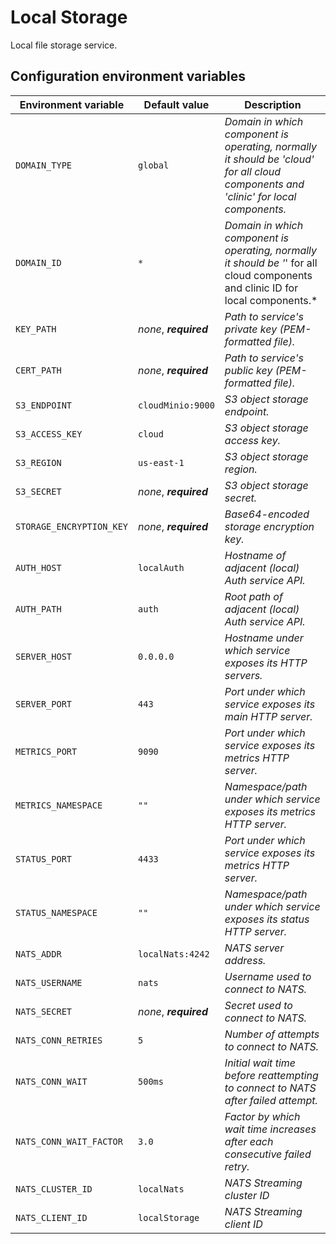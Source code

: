 # Local Storage

Local file storage service.

## Configuration environment variables

| Environment variable     | Default value          | Description                                                                                                                         |
| ------------------------ | ---------------------- | ----------------------------------------------------------------------------------------------------------------------------------- |
| `DOMAIN_TYPE`            | `global`               | _Domain in which component is operating, normally it should be 'cloud' for all cloud components and 'clinic' for local components._ |
| `DOMAIN_ID`              | `*`                    | _Domain in which component is operating, normally it should be '_' for all cloud components and clinic ID for local components.\*   |
| `KEY_PATH`               | _none_, **_required_** | _Path to service's private key (PEM-formatted file)._                                                                               |
| `CERT_PATH`              | _none_, **_required_** | _Path to service's public key (PEM-formatted file)._                                                                                |
| `S3_ENDPOINT`            | `cloudMinio:9000`      | _S3 object storage endpoint._                                                                                                       |
| `S3_ACCESS_KEY`          | `cloud`                | _S3 object storage access key._                                                                                                     |
| `S3_REGION`              | `us-east-1`            | _S3 object storage region._                                                                                                         |
| `S3_SECRET`              | _none_, **_required_** | _S3 object storage secret._                                                                                                         |
| `STORAGE_ENCRYPTION_KEY` | _none_, **_required_** | _Base64-encoded storage encryption key._                                                                                            |
| `AUTH_HOST`              | `localAuth`            | _Hostname of adjacent (local) Auth service API._                                                                                    |
| `AUTH_PATH`              | `auth`                 | _Root path of adjacent (local) Auth service API._                                                                                   |
| `SERVER_HOST`            | `0.0.0.0`              | _Hostname under which service exposes its HTTP servers._                                                                            |
| `SERVER_PORT`            | `443`                  | _Port under which service exposes its main HTTP server._                                                                            |
| `METRICS_PORT`           | `9090`                 | _Port under which service exposes its metrics HTTP server._                                                                         |
| `METRICS_NAMESPACE`      | `""`                   | _Namespace/path under which service exposes its metrics HTTP server._                                                               |
| `STATUS_PORT`            | `4433`                 | _Port under which service exposes its metrics HTTP server._                                                                         |
| `STATUS_NAMESPACE`       | `""`                   | _Namespace/path under which service exposes its status HTTP server._                                                                |
| `NATS_ADDR`              | `localNats:4242`       | _NATS server address._                                                                                                              |
| `NATS_USERNAME`          | `nats`                 | _Username used to connect to NATS._                                                                                                 |
| `NATS_SECRET`            | _none_, **_required_** | _Secret used to connect to NATS._                                                                                                   |
| `NATS_CONN_RETRIES`      | `5`                    | _Number of attempts to connect to NATS._                                                                                            |
| `NATS_CONN_WAIT`         | `500ms`                | _Initial wait time before reattempting to connect to NATS after failed attempt._                                                    |
| `NATS_CONN_WAIT_FACTOR`  | `3.0`                  | _Factor by which wait time increases after each consecutive failed retry._                                                          |
| `NATS_CLUSTER_ID`        | `localNats`            | _NATS Streaming cluster ID_                                                                                                         |
| `NATS_CLIENT_ID`         | `localStorage`         | _NATS Streaming client ID_                                                                                                          |
